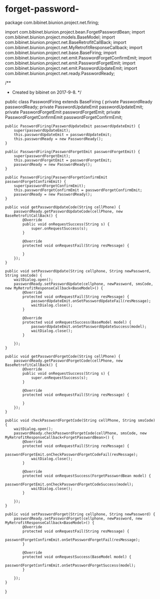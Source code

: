 # forget-password-
package com.bibinet.biunion.project.net.firing;

import com.bibinet.biunion.project.bean.ForgetPasswordBean;
import com.bibinet.biunion.project.models.BaseModel;
import com.bibinet.biunion.project.net.BaseRetrofitCallBack;
import com.bibinet.biunion.project.net.MyRetrofitResponseCallback;
import com.bibinet.biunion.project.net.base.BaseFiring;
import com.bibinet.biunion.project.net.emit.PasswordForgetConfirmEmit;
import com.bibinet.biunion.project.net.emit.PasswordForgetEmit;
import com.bibinet.biunion.project.net.emit.PasswordUpdateEmit;
import com.bibinet.biunion.project.net.ready.PasswordReady;

/**
 * Created by bibinet on 2017-9-8.
 */

public class PasswordFiring extends BaseFiring {
    private PasswordReady passwordReady;
    private PasswordUpdateEmit passwordUpdateEmit;
    private PasswordForgetEmit passwordForgetEmit;
    private PasswordForgetConfirmEmit passwordForgetConfirmEmit;

    public PasswordFiring(PasswordUpdateEmit passwordUpdateEmit) {
        super(passwordUpdateEmit);
        this.passwordUpdateEmit = passwordUpdateEmit;
        this.passwordReady = new PasswordReady();
    }

    public PasswordFiring(PasswordForgetEmit passwordForgetEmit) {
        super(passwordForgetEmit);
        this.passwordForgetEmit = passwordForgetEmit;
        passwordReady = new PasswordReady();
    }

    public PasswordFiring(PasswordForgetConfirmEmit passwordForgetConfirmEmit) {
        super(passwordForgetConfirmEmit);
        this.passwordForgetConfirmEmit = passwordForgetConfirmEmit;
        passwordReady = new PasswordReady();
    }

    public void getPasswordUpdateCode(String cellPhone) {
        passwordReady.getPasswordUpdateCode(cellPhone, new BaseRetrofitCallBack() {
            @Override
            public void onRequestSuccess(String s) {
                super.onRequestSuccess(s);
            }

            @Override
            protected void onRequestFail(String resMessage) {

            }
        });
    }

    public void setPasswordUpdate(String cellphone, String newPassword, String smsCode) {
        waitDialog.open();
        passwordReady.setPasswordUpdate(cellphone, newPassword, smsCode, new MyRetrofitResponseCallback<BaseModel>() {
            @Override
            protected void onRequestFail(String resMessage) {
                passwordUpdateEmit.onSetPasswordUpdateFail(resMessage);
                waitDialog.close();
            }

            @Override
            protected void onRequestSuccess(BaseModel model) {
                passwordUpdateEmit.onSetPasswordUpdateSuccess(model);
                waitDialog.close();
            }

        });
    }

    public void getPasswordForgetCode(String cellPhone) {
        passwordReady.getPasswordForgetCode(cellPhone, new BaseRetrofitCallBack() {
            @Override
            public void onRequestSuccess(String s) {
                super.onRequestSuccess(s);
            }

            @Override
            protected void onRequestFail(String resMessage) {

            }
        });
    }

    public void checkPasswordForgetCode(String cellPhone, String smsCode) {
        waitDialog.open();
        passwordReady.checkPasswordForgetCode(cellPhone, smsCode, new MyRetrofitResponseCallback<ForgetPasswordBean>() {
            @Override
            protected void onRequestFail(String resMessage) {
                passwordForgetEmit.onCheckPasswordForgetCodeFail(resMessage);
                waitDialog.close();
            }

            @Override
            protected void onRequestSuccess(ForgetPasswordBean model) {
                passwordForgetEmit.onCheckPasswordForgetCodeSuccess(model);
                waitDialog.close();
            }

        });
    }

    public void setPasswordForget(String cellphone, String newPassword) {
        passwordReady.setPasswordForget(cellphone, newPassword, new MyRetrofitResponseCallback<BaseModel>() {
            @Override
            protected void onRequestFail(String resMessage) {
                passwordForgetConfirmEmit.onSetPasswordForgetFail(resMessage);
            }

            @Override
            protected void onRequestSuccess(BaseModel model) {
                passwordForgetConfirmEmit.onSetPasswordForgetSuccess(model);
            }

        });
    }
}
